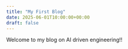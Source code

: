 ```yaml
---
title: "My First Blog"
date: 2025-06-01T10:00:00+00:00
draft: false
---
```


Welcome to my blog on AI driven engineering!!
